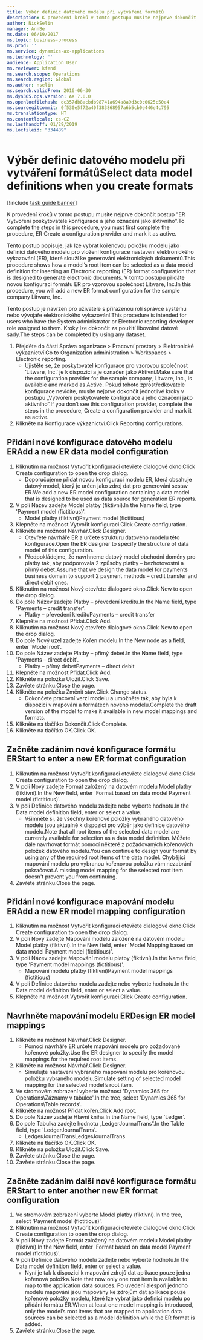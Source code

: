 ```yaml
---
title: Výběr definic datového modelu při vytváření formátů
description: K provedení kroků v tomto postupu musíte nejprve dokončit postup "ER Vytvoření poskytovatele konfigurace a jeho označení jako aktivního".
author: NickSelin
manager: AnnBe
ms.date: 06/19/2017
ms.topic: business-process
ms.prod: ''
ms.service: dynamics-ax-applications
ms.technology: ''
audience: Application User
ms.reviewer: kfend
ms.search.scope: Operations
ms.search.region: Global
ms.author: nselin
ms.search.validFrom: 2016-06-30
ms.dyn365.ops.version: AX 7.0.0
ms.openlocfilehash: dc357db8acbdb98741a694a8a9d3c0c0625c50e4
ms.sourcegitcommit: 0f530e5f72a40f383868957a6b5cb0e446e4c795
ms.translationtype: HT
ms.contentlocale: cs-CZ
ms.lasthandoff: 01/29/2019
ms.locfileid: "334489"
---
```

# <a name="select-data-model-definitions-when-you-create-formats"></a><span data-ttu-id="c6874-103">Výběr definic datového modelu při vytváření formátů</span><span class="sxs-lookup"><span data-stu-id="c6874-103">Select data model definitions when you create formats</span></span>

[!include [task guide banner](../../includes/task-guide-banner.md)]

<span data-ttu-id="c6874-104">K provedení kroků v tomto postupu musíte nejprve dokončit postup "ER Vytvoření poskytovatele konfigurace a jeho označení jako aktivního".</span><span class="sxs-lookup"><span data-stu-id="c6874-104">To complete the steps in this procedure, you must first complete the procedure, ER Create a configuration provider and mark it as active.</span></span> 

<span data-ttu-id="c6874-105">Tento postup popisuje, jak lze vybrat kořenovou položku modelu jako definici datového modelu pro vložení konfigurace nastavení elektronického vykazování (ER), které slouží ke generování elektronických dokumentů.</span><span class="sxs-lookup"><span data-stu-id="c6874-105">This procedure shows how a model’s root item can be selected as a data model definition for inserting an Electronic reporting (ER) format configuration that is designed to generate electronic documents.</span></span> <span data-ttu-id="c6874-106">V tomto postupu přidáte novou konfiguraci formátu ER pro vzorovou společnost Litware, Inc.</span><span class="sxs-lookup"><span data-stu-id="c6874-106">In this procedure, you will add a new ER format configuration for the sample company Litware, Inc.</span></span> 

<span data-ttu-id="c6874-107">Tento postup je navržen pro uživatele s přiřazenou rolí správce systému nebo vývojáře elektronického vykazování.</span><span class="sxs-lookup"><span data-stu-id="c6874-107">This procedure is intended for users who have the System administrator or Electronic reporting developer role assigned to them.</span></span> <span data-ttu-id="c6874-108">Kroky lze dokončit za použití libovolné datové sady.</span><span class="sxs-lookup"><span data-stu-id="c6874-108">The steps can be completed by using any dataset.</span></span>

1. <span data-ttu-id="c6874-109">Přejděte do části Správa organizace > Pracovní prostory > Elektronické výkaznictví.</span><span class="sxs-lookup"><span data-stu-id="c6874-109">Go to Organization administration > Workspaces > Electronic reporting.</span></span>
    * <span data-ttu-id="c6874-110">Ujistěte se, že poskytovatel konfigurace pro vzorovou společnost ‘Litware, Inc.’ je k dispozici a je označen jako Aktivní.</span><span class="sxs-lookup"><span data-stu-id="c6874-110">Make sure that the configuration provider for the sample company, Litware, Inc., is available and marked as Active.</span></span> <span data-ttu-id="c6874-111">Pokud tohoto zprostředkovatele konfigurace nevidíte, musíte nejprve dokončit jednotlivé kroky v postupu „Vytvoření poskytovatele konfigurace a jeho označení jako aktivního“.</span><span class="sxs-lookup"><span data-stu-id="c6874-111">If you don’t see this configuration provider, complete the steps in the procedure, Create a configuration provider and mark it as active.</span></span>  
2. <span data-ttu-id="c6874-112">Klikněte na Konfigurace výkaznictví.</span><span class="sxs-lookup"><span data-stu-id="c6874-112">Click Reporting configurations.</span></span>

## <a name="add-a-new-er-data-model-configuration"></a><span data-ttu-id="c6874-113">Přidání nové konfigurace datového modelu ER</span><span class="sxs-lookup"><span data-stu-id="c6874-113">Add a new ER data model configuration</span></span>
1. <span data-ttu-id="c6874-114">Kliknutím na možnost Vytvořit konfiguraci otevřete dialogové okno.</span><span class="sxs-lookup"><span data-stu-id="c6874-114">Click Create configuration to open the drop dialog.</span></span>
    * <span data-ttu-id="c6874-115">Doporučujeme přidat novou konfiguraci modelu ER, která obsahuje datový model, který je určen jako zdroj dat pro generování sestav ER.</span><span class="sxs-lookup"><span data-stu-id="c6874-115">We add a new ER model configuration containing a data model that is designed to be used as data source for generation ER reports.</span></span>  
2. <span data-ttu-id="c6874-116">V poli Název zadejte Model platby (fiktivní).</span><span class="sxs-lookup"><span data-stu-id="c6874-116">In the Name field, type 'Payment model (fictitious)'.</span></span>
    * <span data-ttu-id="c6874-117">Model platby (fiktivní)</span><span class="sxs-lookup"><span data-stu-id="c6874-117">Payment model (fictitious)</span></span>  
3. <span data-ttu-id="c6874-118">Klepněte na možnost Vytvořit konfiguraci.</span><span class="sxs-lookup"><span data-stu-id="c6874-118">Click Create configuration.</span></span>
4. <span data-ttu-id="c6874-119">Klikněte na možnost Návrhář.</span><span class="sxs-lookup"><span data-stu-id="c6874-119">Click Designer.</span></span>
    * <span data-ttu-id="c6874-120">Otevřete návrháře ER a určete strukturu datového modelu této konfigurace.</span><span class="sxs-lookup"><span data-stu-id="c6874-120">Open the ER designer to specify the structure of data model of this configuration.</span></span>  
    * <span data-ttu-id="c6874-121">Předpokládejme, že navrhneme datový model obchodní domény pro platby tak, aby podporovala 2 způsoby platby – bezhotovostní a přímý debet.</span><span class="sxs-lookup"><span data-stu-id="c6874-121">Assume that we design the data model for payments business domain to support 2 payment methods – credit transfer and direct debit ones.</span></span>  
5. <span data-ttu-id="c6874-122">Kliknutím na možnost Nový otevřete dialogové okno.</span><span class="sxs-lookup"><span data-stu-id="c6874-122">Click New to open the drop dialog.</span></span>
6. <span data-ttu-id="c6874-123">Do pole Název zadejte Platby – převedení kreditu.</span><span class="sxs-lookup"><span data-stu-id="c6874-123">In the Name field, type 'Payments – credit transfer'.</span></span>
    * <span data-ttu-id="c6874-124">Platby – převedení kreditu</span><span class="sxs-lookup"><span data-stu-id="c6874-124">Payments – credit transfer</span></span>  
7. <span data-ttu-id="c6874-125">Klepněte na možnost Přidat.</span><span class="sxs-lookup"><span data-stu-id="c6874-125">Click Add.</span></span>
8. <span data-ttu-id="c6874-126">Kliknutím na možnost Nový otevřete dialogové okno.</span><span class="sxs-lookup"><span data-stu-id="c6874-126">Click New to open the drop dialog.</span></span>
9. <span data-ttu-id="c6874-127">Do pole Nový uzel zadejte Kořen modelu.</span><span class="sxs-lookup"><span data-stu-id="c6874-127">In the New node as a field, enter 'Model root'.</span></span>
10. <span data-ttu-id="c6874-128">Do pole Název zadejte Platby – přímý debet.</span><span class="sxs-lookup"><span data-stu-id="c6874-128">In the Name field, type 'Payments – direct debit'.</span></span>
    * <span data-ttu-id="c6874-129">Platby – přímý debet</span><span class="sxs-lookup"><span data-stu-id="c6874-129">Payments – direct debit</span></span>  
11. <span data-ttu-id="c6874-130">Klepněte na možnost Přidat.</span><span class="sxs-lookup"><span data-stu-id="c6874-130">Click Add.</span></span>
12. <span data-ttu-id="c6874-131">Klikněte na položku Uložit.</span><span class="sxs-lookup"><span data-stu-id="c6874-131">Click Save.</span></span>
13. <span data-ttu-id="c6874-132">Zavřete stránku.</span><span class="sxs-lookup"><span data-stu-id="c6874-132">Close the page.</span></span>
14. <span data-ttu-id="c6874-133">Klikněte na položku Změnit stav.</span><span class="sxs-lookup"><span data-stu-id="c6874-133">Click Change status.</span></span>
    * <span data-ttu-id="c6874-134">Dokončete pracovní verzi modelu a umožněte tak, aby byla k dispozici v mapování a formátech nového modelu.</span><span class="sxs-lookup"><span data-stu-id="c6874-134">Complete the draft version of the model to make it available in new model mappings and formats.</span></span>  
15. <span data-ttu-id="c6874-135">Klikněte na tlačítko Dokončit.</span><span class="sxs-lookup"><span data-stu-id="c6874-135">Click Complete.</span></span>
16. <span data-ttu-id="c6874-136">Klikněte na tlačítko OK.</span><span class="sxs-lookup"><span data-stu-id="c6874-136">Click OK.</span></span>

## <a name="start-to-enter-a-new-er-format-configuration"></a><span data-ttu-id="c6874-137">Začněte zadáním nové konfigurace formátu ER</span><span class="sxs-lookup"><span data-stu-id="c6874-137">Start to enter a new ER format configuration</span></span>
1. <span data-ttu-id="c6874-138">Kliknutím na možnost Vytvořit konfiguraci otevřete dialogové okno.</span><span class="sxs-lookup"><span data-stu-id="c6874-138">Click Create configuration to open the drop dialog.</span></span>
2. <span data-ttu-id="c6874-139">V poli Nový zadejte Formát založený na datovém modelu Model platby (fiktivní).</span><span class="sxs-lookup"><span data-stu-id="c6874-139">In the New field, enter 'Format based on data model Payment model (fictitious)'.</span></span>
3. <span data-ttu-id="c6874-140">V poli Definice datového modelu zadejte nebo vyberte hodnotu.</span><span class="sxs-lookup"><span data-stu-id="c6874-140">In the Data model definition field, enter or select a value.</span></span>
    * <span data-ttu-id="c6874-141">Všimněte si, že všechny kořenové položky vybraného datového modelu jsou aktuálně k dispozici pro výběr jako definice datového modelu.</span><span class="sxs-lookup"><span data-stu-id="c6874-141">Note that all root items of the selected data model are currently available for selection as a data model definition.</span></span> <span data-ttu-id="c6874-142">Můžete dále navrhovat formát pomocí některé z požadovaných kořenových položek datového modelu.</span><span class="sxs-lookup"><span data-stu-id="c6874-142">You can continue to design your format by using any of the required root items of the data model.</span></span> <span data-ttu-id="c6874-143">Chybějící mapování modelu pro vybranou kořenovou položku vám nezabrání pokračovat.</span><span class="sxs-lookup"><span data-stu-id="c6874-143">A missing model mapping for the selected root item doesn't prevent you from continuing.</span></span>  
4. <span data-ttu-id="c6874-144">Zavřete stránku.</span><span class="sxs-lookup"><span data-stu-id="c6874-144">Close the page.</span></span>

## <a name="add-a-new-er-model-mapping-configuration"></a><span data-ttu-id="c6874-145">Přidání nové konfigurace mapování modelu ER</span><span class="sxs-lookup"><span data-stu-id="c6874-145">Add a new ER model mapping configuration</span></span>
1. <span data-ttu-id="c6874-146">Kliknutím na možnost Vytvořit konfiguraci otevřete dialogové okno.</span><span class="sxs-lookup"><span data-stu-id="c6874-146">Click Create configuration to open the drop dialog.</span></span>
2. <span data-ttu-id="c6874-147">V poli Nový zadejte Mapování modelu založené na datovém modelu Model platby (fiktivní).</span><span class="sxs-lookup"><span data-stu-id="c6874-147">In the New field, enter 'Model Mapping based on data model Payment model (fictitious)'.</span></span>
3. <span data-ttu-id="c6874-148">V poli Název zadejte Mapování modelu platby (fiktivní).</span><span class="sxs-lookup"><span data-stu-id="c6874-148">In the Name field, type 'Payment model mappings (fictitious)'.</span></span>
    * <span data-ttu-id="c6874-149">Mapování modelu platby (fiktivní)</span><span class="sxs-lookup"><span data-stu-id="c6874-149">Payment model mappings (fictitious)</span></span>  
4. <span data-ttu-id="c6874-150">V poli Definice datového modelu zadejte nebo vyberte hodnotu.</span><span class="sxs-lookup"><span data-stu-id="c6874-150">In the Data model definition field, enter or select a value.</span></span>
5. <span data-ttu-id="c6874-151">Klepněte na možnost Vytvořit konfiguraci.</span><span class="sxs-lookup"><span data-stu-id="c6874-151">Click Create configuration.</span></span>

## <a name="design-er-model-mappings"></a><span data-ttu-id="c6874-152">Navrhněte mapování modelu ER</span><span class="sxs-lookup"><span data-stu-id="c6874-152">Design ER model mappings</span></span>
1. <span data-ttu-id="c6874-153">Klikněte na možnost Návrhář.</span><span class="sxs-lookup"><span data-stu-id="c6874-153">Click Designer.</span></span>
    * <span data-ttu-id="c6874-154">Pomocí návrháře ER určete mapování modelu pro požadované kořenové položky.</span><span class="sxs-lookup"><span data-stu-id="c6874-154">Use the ER designer to specify the model mappings for the required root items.</span></span>  
2. <span data-ttu-id="c6874-155">Klikněte na možnost Návrhář.</span><span class="sxs-lookup"><span data-stu-id="c6874-155">Click Designer.</span></span>
    * <span data-ttu-id="c6874-156">Simulujte nastavení vybraného mapování modelu pro kořenovou položku vybraného modelu.</span><span class="sxs-lookup"><span data-stu-id="c6874-156">Simulate setting of selected model mapping for the selected model’s root item.</span></span>  
3. <span data-ttu-id="c6874-157">Ve stromovém zobrazení vyberte možnost 'Dynamics 365 for Operations\Záznamy v tabulce'.</span><span class="sxs-lookup"><span data-stu-id="c6874-157">In the tree, select 'Dynamics 365 for Operations\Table records'.</span></span>
4. <span data-ttu-id="c6874-158">Klikněte na možnost Přidat kořen.</span><span class="sxs-lookup"><span data-stu-id="c6874-158">Click Add root.</span></span>
5. <span data-ttu-id="c6874-159">Do pole Název zadejte Hlavní kniha.</span><span class="sxs-lookup"><span data-stu-id="c6874-159">In the Name field, type 'Ledger'.</span></span>
6. <span data-ttu-id="c6874-160">Do pole Tabulka zadejte hodnotu „LedgerJournalTrans“.</span><span class="sxs-lookup"><span data-stu-id="c6874-160">In the Table field, type 'LedgerJournalTrans'.</span></span>
    * <span data-ttu-id="c6874-161">LedgerJournalTrans</span><span class="sxs-lookup"><span data-stu-id="c6874-161">LedgerJournalTrans</span></span>  
7. <span data-ttu-id="c6874-162">Klikněte na tlačítko OK.</span><span class="sxs-lookup"><span data-stu-id="c6874-162">Click OK.</span></span>
8. <span data-ttu-id="c6874-163">Klikněte na položku Uložit.</span><span class="sxs-lookup"><span data-stu-id="c6874-163">Click Save.</span></span>
9. <span data-ttu-id="c6874-164">Zavřete stránku.</span><span class="sxs-lookup"><span data-stu-id="c6874-164">Close the page.</span></span>
10. <span data-ttu-id="c6874-165">Zavřete stránku.</span><span class="sxs-lookup"><span data-stu-id="c6874-165">Close the page.</span></span>

## <a name="start-to-enter-another-new-er-format-configuration"></a><span data-ttu-id="c6874-166">Začněte zadáním další nové konfigurace formátu ER</span><span class="sxs-lookup"><span data-stu-id="c6874-166">Start to enter another new ER format configuration</span></span>
1. <span data-ttu-id="c6874-167">Ve stromovém zobrazení vyberte Model platby (fiktivní).</span><span class="sxs-lookup"><span data-stu-id="c6874-167">In the tree, select 'Payment model (fictitious)'.</span></span>
2. <span data-ttu-id="c6874-168">Kliknutím na možnost Vytvořit konfiguraci otevřete dialogové okno.</span><span class="sxs-lookup"><span data-stu-id="c6874-168">Click Create configuration to open the drop dialog.</span></span>
3. <span data-ttu-id="c6874-169">V poli Nový zadejte Formát založený na datovém modelu Model platby (fiktivní).</span><span class="sxs-lookup"><span data-stu-id="c6874-169">In the New field, enter 'Format based on data model Payment model (fictitious)'.</span></span>
4. <span data-ttu-id="c6874-170">V poli Definice datového modelu zadejte nebo vyberte hodnotu.</span><span class="sxs-lookup"><span data-stu-id="c6874-170">In the Data model definition field, enter or select a value.</span></span>
    * <span data-ttu-id="c6874-171">Nyní je tak k dispozici k mapování zdrojů dat aplikace pouze jedna kořenová položka.</span><span class="sxs-lookup"><span data-stu-id="c6874-171">Note that now only one root item is available to map to the application data sources.</span></span> <span data-ttu-id="c6874-172">Po uvedení alespoň jednoho modelu mapování jsou mapovány ke zdrojům dat aplikace pouze kořenové položky modelu, které lze vybrat jako definici modelu po přidání formátu ER.</span><span class="sxs-lookup"><span data-stu-id="c6874-172">When at least one model mapping is introduced, only the model’s root items that are mapped to application data sources can be selected as a model definition while the ER format is added.</span></span>   
5. <span data-ttu-id="c6874-173">Zavřete stránku.</span><span class="sxs-lookup"><span data-stu-id="c6874-173">Close the page.</span></span>

